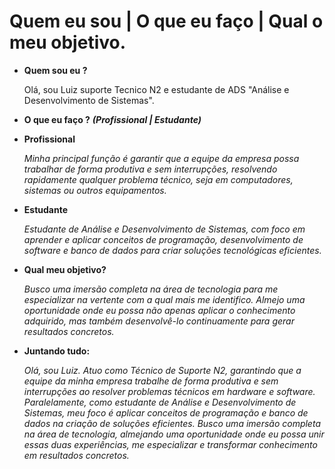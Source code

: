  # Quem eu sou | O que eu faço | Qual o meu objetivo.

* **Quem sou eu ?**

    Olá, sou Luiz suporte Tecnico N2 e estudante de ADS "Análise e Desenvolvimento de Sistemas".

* **O que eu faço ?** ***(Profissional | Estudante)***

* **Profissional**

    *Minha principal função é garantir que a equipe da empresa possa trabalhar de forma produtiva e sem interrupções, resolvendo rapidamente qualquer problema técnico, seja em computadores, sistemas ou outros equipamentos.*

* **Estudante**

    *Estudante de Análise e Desenvolvimento de Sistemas, com foco em aprender e aplicar conceitos de programação, desenvolvimento de software e banco de dados para criar soluções tecnológicas eficientes.*

* **Qual meu objetivo?**

    *Busco uma imersão completa na área de tecnologia para me especializar na vertente com a qual mais me identifico. Almejo uma oportunidade onde eu possa não apenas aplicar o conhecimento adquirido, mas também desenvolvê-lo continuamente para gerar resultados concretos.*

* **Juntando tudo:**

    *Olá, sou Luiz. Atuo como Técnico de Suporte N2, garantindo que a equipe da minha empresa trabalhe de forma produtiva e sem interrupções ao resolver problemas técnicos em hardware e software. Paralelamente, como estudante de Análise e Desenvolvimento de Sistemas, meu foco é aplicar conceitos de programação e banco de dados na criação de soluções eficientes. Busco uma imersão completa na área de tecnologia, almejando uma oportunidade onde eu possa unir essas duas experiências, me especializar e transformar conhecimento em resultados concretos.*
